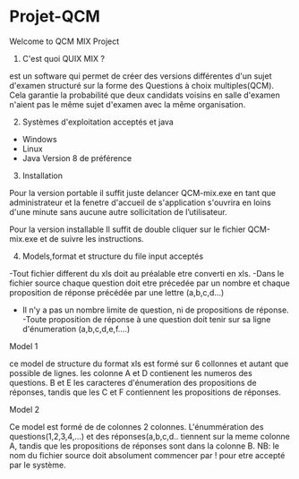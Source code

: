 # Projet-QCM

Welcome to QCM MIX Project

1. C'est quoi QUIX MIX ?

est un software qui permet de créer des versions différentes d'un sujet d'examen structuré sur la forme des Questions à choix multiples(QCM). Cela garantie la probabilité que deux candidats voisins en salle d'examen n'aient pas le même sujet d'examen avec la même organisation.

2. Systèmes d'exploitation acceptés et java

- Windows
- Linux
- Java Version 8 de préférence
 
3. Installation 

  Pour la version portable
il suffit juste delancer QCM-mix.exe en tant que administrateur et la fenetre d'accueil de s'application s'ouvrira en loins d'une minute sans aucune autre sollicitation de l’utilisateur. 

Pour la version installable
Il suffit de double cliquer sur le fichier QCM-mix.exe et de suivre les instructions.

4.  Models,format et structure du file input acceptés 

 -Tout fichier different  du xls doit au préalable etre converti en xls. 
 -Dans le fichier source  chaque question doit etre précedée par un nombre et  chaque proposition de réponse précédée par une lettre (a,b,c,d...)
 - Il n'y a pas un nombre limite de question, ni de propositions de réponse.
 -Toute proposition de réponse à une question doit tenir sur sa ligne d'énumeration (a,b,c,d,e,f....)
 
  Model 1

 ce model de structure du format xls est formé sur 6 collonnes et autant que possible de lignes. les colonne A et D contienent les numeros des questions. B et  E les caracteres d'énumeration des propositions de réponses, tandis que les C et F contiennent les propositions de réponses.


  Model 2

Ce model est formé de de colonnes 2 colonnes. L'énummération des questions(1,2,3,4,...) et des réponses(a,b,c,d.. tiennent sur la meme colonne A, tandis que les propositions de réponses sont dans la colonne B.
  NB: le nom du fichier source doit absolument commencer par ! pour etre accepté par le système.



